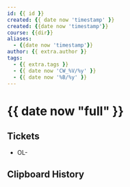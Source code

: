 ```yaml
---
id: {{ id }}
created: {{ date now 'timestamp' }}
created: {{date now 'timestamp'}}
course: {{dir}}
aliases:
  - {{date now 'timestamp'}}
author: {{ extra.author }}
tags:
  - {{ extra.tags }}
  - {{ date now 'CW_%V/%y' }}
  - {{ date now '%B/%y' }}
---
```


# {{ date now "full" }}

## Tickets

- OL-

## Clipboard History
